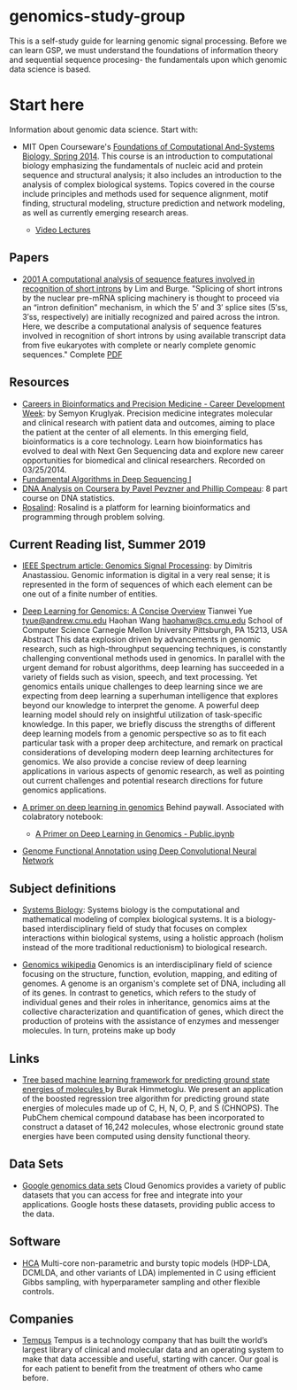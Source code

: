 # genomics-study-group

This is a self-study guide for learning genomic signal processing. Before we can learn GSP, we must understand the foundations of information theory and sequential sequence procesing- the fundamentals upon which genomic data science is based.

# Start here
Information about genomic data science. Start with:
- MIT Open Courseware's [Foundations of Computational And-Systems Biology, Spring 2014](https://ocw.mit.edu/courses/biology/7-91j-foundations-of-computational-and-systems-biology-spring-2014/index.htm). 
This course is an introduction to computational biology emphasizing the fundamentals of nucleic acid and protein sequence and structural analysis; it also includes an introduction to the analysis of complex biological systems. Topics covered in the course include principles and methods used for sequence alignment, motif finding, structural modeling, structure prediction and network modeling, as well as currently emerging research areas.

  - [Video Lectures](https://ocw.mit.edu/courses/biology/7-91j-foundations-of-computational-and-systems-biology-spring-2014/video-lectures/)

## Papers
- [2001 A computational analysis of sequence features involved in recognition of short introns](https://www.pnas.org/content/98/20/11193) by Lim and Burge. "Splicing of short introns by the nuclear pre-mRNA splicing machinery is thought to proceed via an “intron definition” mechanism, in which the 5′ and 3′ splice sites (5′ss, 3′ss, respectively) are initially recognized and paired across the intron. Here, we describe a computational analysis of sequence features involved in recognition of short introns by using available transcript data from five eukaryotes with complete or nearly complete genomic sequences." Complete [PDF](https://www.pnas.org/content/pnas/98/20/11193.full.pdf)

## Resources
- [Careers in Bioinformatics and Precision Medicine - Career Development Week](https://youtu.be/UuSFWlohYEg): by Semyon Kruglyak. Precision medicine integrates molecular and clinical research with patient data and outcomes, aiming to place the patient at the center of all elements. In this emerging field, bioinformatics is a core technology. Learn how bioinformatics has evolved to deal with Next Gen Sequencing data and explore new career opportunities for biomedical and clinical researchers. Recorded on 03/25/2014.
- [Fundamental Algorithms in Deep Sequencing I](http://bioinformaticsalgorithms.com/)
- [DNA Analysis on Coursera by Pavel Pevzner and Phillip Compeau](https://www.coursera.org/learn/dna-analysis): 8 part course on DNA statistics.
- [Rosalind](http://rosalind.info/problems/locations): Rosalind is a platform for learning bioinformatics and programming through problem solving.

## Current Reading list, Summer 2019

- [IEEE Spectrum article: Genomics Signal Processing](https://pdfs.semanticscholar.org/eb87/1f4b1840e9357a78df2a1809161dbbee4796.pdf): 
by Dimitris Anastassiou. Genomic information is digital in a very real sense; it is
represented in the form of sequences of which each element
can be one out of a finite number of entities. 

- [Deep Learning for Genomics: A Concise Overview](https://arxiv.org/pdf/1802.00810.pdf) Tianwei Yue tyue@andrew.cmu.edu
Haohan Wang haohanw@cs.cmu.edu
School of Computer Science
Carnegie Mellon University
Pittsburgh, PA 15213, USA
Abstract
This data explosion driven by advancements in genomic research, such as high-throughput
sequencing techniques, is constantly challenging conventional methods used in genomics.
In parallel with the urgent demand for robust algorithms, deep learning has succeeded
in a variety of fields such as vision, speech, and text processing. Yet genomics entails
unique challenges to deep learning since we are expecting from deep learning a superhuman
intelligence that explores beyond our knowledge to interpret the genome. A powerful deep
learning model should rely on insightful utilization of task-specific knowledge. In this
paper, we briefly discuss the strengths of different deep learning models from a genomic
perspective so as to fit each particular task with a proper deep architecture, and remark on
practical considerations of developing modern deep learning architectures for genomics. We
also provide a concise review of deep learning applications in various aspects of genomic
research, as well as pointing out current challenges and potential research directions for
future genomics applications.


- [A primer on deep learning in genomics](https://www.nature.com/articles/s41588-018-0295-5.epdf?no_publisher_access=1&r3_referer=nature) Behind paywall. Associated with colabratory notebook:
  - [A Primer on Deep Learning in Genomics - Public.ipynb](https://colab.research.google.com/drive/17E4h5aAOioh5DiTo7MZg4hpL6Z_0FyWr#scrollTo=eiiwjw4yhX0P)

- [Genome Functional Annotation using Deep Convolutional
Neural Network](https://www.biorxiv.org/content/biorxiv/early/2018/05/25/330308.full.pdf)

## Subject definitions

- [Systems Biology](https://en.wikipedia.org/wiki/Systems_biology): Systems biology is the computational and mathematical modeling of complex biological systems. It is a biology-based interdisciplinary field of study that focuses on complex interactions within biological systems, using a holistic approach (holism instead of the more traditional reductionism) to biological research.

- [Genomics wikipedia](https://en.wikipedia.org/wiki/Genomics) Genomics is an interdisciplinary field of science focusing on the structure, function, evolution, mapping, and editing of genomes. A genome is an organism's complete set of DNA, including all of its genes. In contrast to genetics, which refers to the study of individual genes and their roles in inheritance, genomics aims at the collective characterization and quantification of genes, which direct the production of proteins with the assistance of enzymes and messenger molecules. In turn, proteins make up body 

## Links
- [Tree based machine learning framework for predicting ground state energies of molecules ](https://arxiv.org/abs/1609.07124) 
by Burak Himmetoglu.  We present an application of the boosted regression tree algorithm for predicting ground state energies of molecules made up of C, H, N, O, P, and S (CHNOPS). The PubChem chemical compound database has been incorporated to construct a dataset of 16,242 molecules, whose electronic ground state energies have been computed using density functional theory.

## Data Sets
- [Google genomics data sets](https://cloud.google.com/genomics/docs/public-datasets/) Cloud Genomics provides a variety of public datasets that you can access for free and integrate into your applications. Google hosts these datasets, providing public access to the data.

## Software
- [HCA](https://mloss.org/software/title/?page=11) Multi-core non-parametric and bursty topic models (HDP-LDA, DCMLDA, and other variants of LDA) implemented in C using efficient Gibbs sampling, with hyperparameter sampling and other flexible controls.

## Companies

- [Tempus](https://www.tempus.com/) Tempus is a technology company that has built the world’s largest library of clinical and molecular data and an operating system to make that data accessible and useful, starting with cancer. Our goal is for each patient to benefit from the treatment of others who came before.
